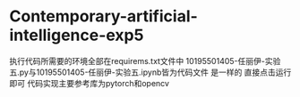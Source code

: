 # Contemporary-artificial-intelligence-exp5
执行代码所需要的环境全部在requirems.txt文件中
10195501405-任丽伊-实验五.py与10195501405-任丽伊-实验五.ipynb皆为代码文件 是一样的 直接点击运行即可
代码实现主要参考库为pytorch和opencv
